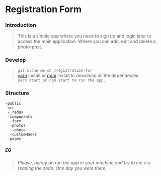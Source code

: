 # Registration Form

### Introduction
 > This is a simple app where you need to sign up and login later to access the main application. Where you can add, edit and delete a photo-post.

### Develop
> `git clone && cd /registration-for` <br>
> [yarn](https://yarnpkg.com/) install or [npm](https://www.npmjs.com/) install to download all the dependecies. <br>
> `yarn start or npm start to run the app.`


### Structure
    -public
    -src
     -_redux
     -components
      -form
      -photos
       -photo
      -customHooks
     -pages
     
##### EG
 > _Please, mercy on run the app in your machine and try to not cry reading the code. One day you were there._ 
